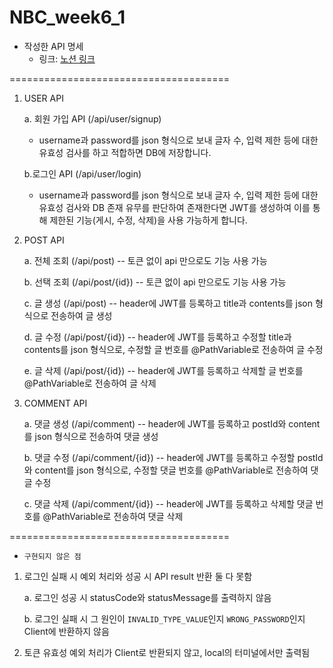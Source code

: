 # NBC_week6_1

* 작성한 API 명세
  * 링크: [노션 링크](https://www.notion.so/06-28-lv-3-95-0b889f8485c6439580ca3ef0c7562a64)
 
====================================== 
 1. USER API

    a. 회원 가입 API (/api/user/signup)
    - username과 password를 json 형식으로 보내 글자 수, 입력 제한 등에 대한 유효성 검사를 하고 적합하면 DB에 저장합니다.
 
    b.로그인 API (/api/user/login)
    - username과 password를 json 형식으로 보내 글자 수, 입력 제한 등에 대한 유효성 검사와 DB 존재 유무를 판단하여 존재한다면 JWT를 생성하여 이를 통해 제한된 기능(게시, 수정, 삭제)을 사용 가능하게 합니다.

 2. POST API
 
    a. 전체 조회 (/api/post)      --  토큰 없이 api 만으로도 기능 사용 가능
 
    b. 선택 조회 (/api/post/{id}) -- 토큰 없이 api 만으로도 기능 사용 가능
 
    c. 글 생성  (/api/post)        -- header에 JWT를 등록하고 title과 contents를 json 형식으로 전송하여 글 생성
 
    d. 글 수정  (/api/post/{id})   -- header에 JWT를 등록하고 수정할 title과 contents를 json 형식으로, 수정할 글 번호를 @PathVariable로 전송하여 글 수정
 
    e. 글 삭제  (/api/post/{id})   -- header에 JWT를 등록하고 삭제할 글 번호를 @PathVariable로 전송하여 글 삭제

3. COMMENT API

   a. 댓글 생성 (/api/comment) -- header에 JWT를 등록하고 postId와 content를 json 형식으로 전송하여 댓글 생성

   b. 댓글 수정 (/api/comment/{id}) -- header에 JWT를 등록하고 수정할 postId와 content를 json 형식으로, 수정할 댓글 번호를 @PathVariable로 전송하여 댓글 수정

   c. 댓글 삭제 (/api/comment/{id}) -- header에 JWT를 등록하고 삭제할 댓글 번호를 @PathVariable로 전송하여 댓글 삭제

 ====================================== 

* `구현되지 않은 점`

1. 로그인 실패 시 예외 처리와 성공 시 API result 반환 둘 다 못함
   
    a. 로그인 성공 시 statusCode와 statusMessage를 출력하지 않음
   
    b. 로그인 실패 시 그 원인이 `INVALID_TYPE_VALUE`인지 `WRONG_PASSWORD`인지 Client에 반환하지 않음
2. 토큰 유효성 예외 처리가 Client로 반환되지 않고, local의 터미널에서만 출력됨
